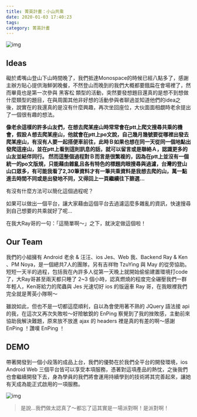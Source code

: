 ```yaml
---
title: 菁英計畫：小山共乘
date: 2020-01-03 17:40:23
tags:
category: 菁英計畫
---
```


[<i class="fa fa-medium"></i>](https://medium.com/@wsw0615/%E8%8F%81%E8%8B%B1%E8%A8%88%E7%95%AB-%E5%B0%8F%E5%B1%B1%E5%85%B1%E4%B9%98-%E6%94%AF%E7%B7%9A-%E5%B0%8F%E8%A8%98-37c2ec9154d0)

![img](/images/2020/菁英計畫：小山共乘/858109572_8884.jpg)

## Ideas
礙於鳶嘴山登山下山時間晚了，我們抵達Monospace的時候已經八點多了，感謝主辦方貼心提供海鮮粥晚餐，不然登山而晚到的我們大概都要餓扁在會場裡了，然而畢竟也是第一次參與 黑客松 類型的活動，突然要發想題目還真的是想不到想做什麼類型的題目，在與周圍其他非好想的活動參與者聊過並知道他們的idea之後，說實在的我還真的是沒有什麼興趣，再次坐回座位，大伙面面相覷時老余提出了一個很有趣的想法。

**像老余這樣的許多山友們，在想去爬某座山時常常會在ptt上爬文搜尋共乘的機會，假設Ａ想去爬某座山，他就會在ptt上po文說，自己幾月幾號要從哪裡出發去爬某座山，有沒有人要一起搭便車前往，此時Ｂ如果也想在同一天從同一個地點出發爬這座山，並在ptt上看到這則訊息的話，就可以留言或是聯絡Ａ，認識更多的山友並結伴同行。
然而這整個過程對Ｂ而言是很繁複的，因為在ptt上並沒有一個統一的po文版規，只能藉由雜亂且各有特色的標題肉眼搜尋與過濾，台灣的登山山口眾多，有可能我看了2,30筆資料才有一筆共乘資料是我想去爬的山，萬一點進去時間不同或是出發地不同，又得回上一頁繼續往下篩選...**

有沒有什麼方法可以簡化這個過程呢？

如果可以做出一個平台，讓大家藉由這個平台去過濾這麼多雜亂的資訊，快速搜尋到自己想要的共乘就好了呢…

在我大Ray哥的一句：「這簡單啊～」之下，就決定做這個啦！

## Our Team

我們的小組擁有 Android 老余 & 汪汪、ios Jes、Web 我、Backend Ray & Ken 、PM Noya，是一個總共7人的團隊，另有吉祥物 TzuYing 與 May 的從旁協助。短短一天半的過程，包括我在內許多人從第一天晚上就開始偷偷建置環境打code了，大Ray哥甚至兩天都只睡了 2~3 個小時，認真燃燒的程度完全碾壓我們一群年輕人，Ken哥給力的爬蟲與 Jes 光速切好 ios 的版逼車 Ray 哥，在我眼裡我們完全就是菁英小隊啊～

雖說如此，但也不是一切都這麼順利，自以為會使用著不熟的 JQuery 語法接 api 的我，在這次又再次失敗啦～好險敏銳的 EnPing 察覺到了我的挫敗感，主動前來協助我解決難題，原來放不放進 ajax 的 headers 裡是真的有差的啊～感謝 EnPing ！讚嘆 EnPing ！

## DEMO

帶著開發到一個小段落的成品上台，我們的優勢在於我們全平台的開發環境，ios Android Web 三個平台皆可以享受本項服務，憑著對這項產品的熱忱，之後我們也會繼續開發下去，身為學員的我們將會運用持續學到的技術將其完善起來，讓她有天成為能正式啟用的一項服務。

![img](/images/2020/菁英計畫：小山共乘/IMG_20191215_122843_1.jpg)

> 是說…我們做太認真了～都忘了這其實是一場派對啊！是派對啊！